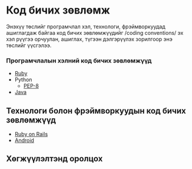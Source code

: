 Код бичих зөвлөмж
=================

Энэхүү төслийг програмчлал хэл, технологи, фрэймворкуудад ашиглагдаж байгаа код бичих зөвлөмжүүдийг /coding conventions/
эх хэл рүүгээ орчуулан, ашиглах, түгээн дэлгэрүүлэх зорилгоор энэ төслийг үүсгэлээ.

### Програмчлалын хэлний код бичих зөвлөмжүүд
* [Ruby](https://github.com/zolzaya/coding_conventions/blob/master/ruby/ruby.md)
* Python
  - [PEP-8](https://github.com/python-mongolia/py-mn/blob/master/peps/pep-0008.rst)
* [Java](http://www.oracle.com/technetwork/java/javase/documentation/codeconvtoc-136057.html)

Технологи болон фрэймворкуудын код бичих зөвлөмжүүд
--------------------------------------------------------------------
* [Ruby on Rails](https://github.com/bbatsov/rails-style-guide)
* [Android](http://source.android.com/source/code-style.html)

Хөгжүүлэлтэнд оролцох
---------------------

